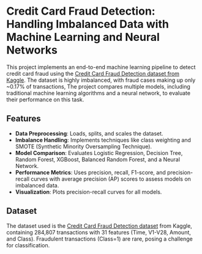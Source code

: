 # Credit Card Fraud Detection: Handling Imbalanced Data with Machine Learning and Neural Networks

This project implements an end-to-end machine learning pipeline to detect credit card fraud using the [Credit Card Fraud Detection dataset from Kaggle](https://www.kaggle.com/mlg-ulb/creditcardfraud). The dataset is highly imbalanced, with fraud cases making up only ~0.17% of transactions, The project compares multiple models, including traditional machine learning algorithms and a neural network, to evaluate their performance on this task.

## Features
- **Data Preprocessing**: Loads, splits, and scales the dataset.
- **Imbalance Handling**: Implements techniques like class weighting and SMOTE (Synthetic Minority Oversampling Technique).
- **Model Comparison**: Evaluates Logistic Regression, Decision Tree, Random Forest, XGBoost, Balanced Random Forest, and a Neural Network.
- **Performance Metrics**: Uses precision, recall, F1-score, and precision-recall curves with average precision (AP) scores to assess models on imbalanced data.
- **Visualization**: Plots precision-recall curves for all models.

## Dataset
The dataset used is the [Credit Card Fraud Detection dataset](https://www.kaggle.com/mlg-ulb/creditcardfraud) from Kaggle, containing 284,807 transactions with 31 features (Time, V1-V28, Amount, and Class). Fraudulent transactions (Class=1) are rare, posing a challenge for classification.

